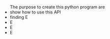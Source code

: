 <ul>The purpose to create this python program are
<li>show how to use this API</li>
<li>finding E</li>
<li>E</li>
<li>E</li>
<li>E</li>
<ul>
